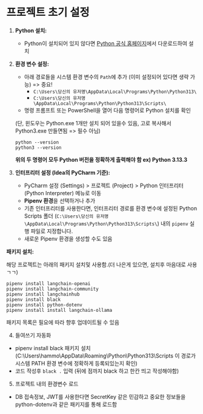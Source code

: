 # 프로젝트 초기 설정
1.  **Python 설치:**
    * Python이 설치되어 있지 않다면 [Python 공식 홈페이지](https://www.python.org/downloads/)에서 다운로드하여 설치

2.  **환경 변수 설정:**
    * 아래 경로들을 시스템 환경 변수의 `Path`에 추가 (이미 설정되어 있다면 생략 가능)  => 중요!
        * `C:\Users\당신의 유저명\AppData\Local\Programs\Python\Python313\`
        * `C:\Users\당신의 유저명\AppData\Local\Programs\Python\Python313\Scripts\`
    * 명령 프롬프트 또는 PowerShell을 열어 다음 명령어로 Python 설치를 확인
    
    (단, 윈도우는 Python.exe 1개만 설치 되어 있을수 있음, 고로 복사해서 Python3.exe 만들면됨 => 필수 아님)
        
     ```
     python --version
     python3 --version
     ```
                
      **위의 두 명령어 모두 Python 버전을 정확하게 출력해야 함 ex) Python 3.13.3**



3.  **인터프리터 설정 (Idea의 PyCharm 기준):**
    * PyCharm 설정 (Settings) > 프로젝트 (Project) > Python 인터프리터 (Python Interpreter) 메뉴로 이동
    * **Pipenv 환경**을 선택하거나 추가
    * 기존 인터프리터를 사용한다면, 인터프리터 경로를 환경 변수에 설정된 Python Scripts 폴더 (`C:\Users\당신의 유저명\AppData\Local\Programs\Python\Python313\Scripts\`) 내의 `pipenv` 실행 파일로 지정합니다.
    * 새로운 Pipenv 환경을 생성할 수도 있음

**패키지 설치:**

해당 프로젝트는 아래의 패키지 설치및 사용함.(더 나은게 있으면, 설치후 마음대로 사용 ㄱㄱ)

```
pipenv install langchain-openai
pipenv install langchain-community
pipenv install langchainhub
pipenv install black
pipenv install python-dotenv
pipenv install install langchain-ollama
```
패키지 목록은 필요에 따라 향후 업데이트될 수 있음

4. 들여쓰기 자동화
  * pipenv install black 패키지 설치 <br>
   (C:\Users\hammo\AppData\Roaming\Python\Python313\Scripts 이 경로가 시스템 PATH 환경 변수에 정확하게 등록되있는지 확인)
  * 코드 작성후 ``` black . ```  입력 (뒤에 점까지 black 하고 한칸 띄고 작성해야함)

5. 프로젝트 내의 환경변수 로드
  * DB 접속정보, JWT를 사용한다면 SecretKey 같은 민감하고 중요한 정보들을 python-dotenv과 같은 패키지를 통해 로드함